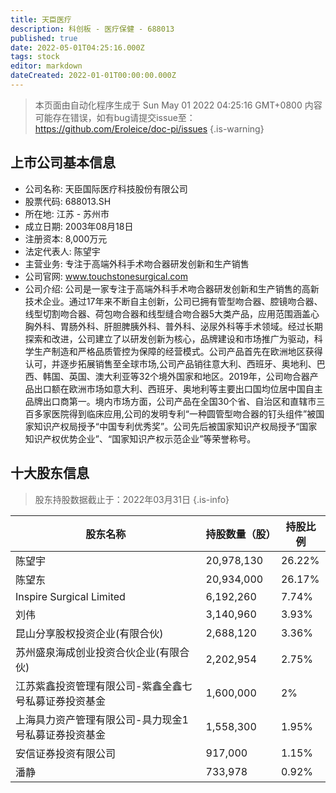 ```yaml
---
title: 天臣医疗
description: 科创板 - 医疗保健 - 688013
published: true
date: 2022-05-01T04:25:16.000Z
tags: stock
editor: markdown
dateCreated: 2022-01-01T00:00:00.000Z
---
```


> 本页面由自动化程序生成于 Sun May 01 2022 04:25:16 GMT+0800
> 内容可能存在错误，如有bug请提交issue至：https://github.com/Eroleice/doc-pi/issues
{.is-warning}

## 上市公司基本信息
- 公司名称: 天臣国际医疗科技股份有限公司
- 股票代码: 688013.SH
- 所在地: 江苏 - 苏州市
- 成立日期: 2003年08月18日
- 注册资本: 8,000万元
- 法定代表人: 陈望宇
- 主营业务: 专注于高端外科手术吻合器研发创新和生产销售
- 公司官网: www.touchstonesurgical.com
- 公司介绍: 公司是一家专注于高端外科手术吻合器研发创新和生产销售的高新技术企业。通过17年来不断自主创新，公司已拥有管型吻合器、腔镜吻合器、线型切割吻合器、荷包吻合器和线型缝合吻合器5大类产品，应用范围涵盖心胸外科、胃肠外科、肝胆脾胰外科、普外科、泌尿外科等手术领域。经过长期探索和改进，公司建立了以研发创新为核心，品牌建设和市场推广为驱动，科学生产制造和严格品质管控为保障的经营模式。公司产品首先在欧洲地区获得认可，并逐步拓展销售至全球市场,公司产品销往意大利、西班牙、奥地利、巴西、韩国、英国、澳大利亚等32个境外国家和地区。2019年，公司吻合器产品出口额在欧洲市场如意大利、西班牙、奥地利等主要出口国均位居中国自主品牌出口商第一。境内市场方面，公司产品在全国30个省、自治区和直辖市三百多家医院得到临床应用,公司的发明专利“一种圆管型吻合器的钉头组件”被国家知识产权局授予“中国专利优秀奖”。公司先后被国家知识产权局授予“国家知识产权优势企业”、“国家知识产权示范企业”等荣誉称号。


## 十大股东信息
> 股东持股数据截止于：2022年03月31日
{.is-info}

| 股东名称 | 持股数量（股） | 持股比例 |
| --- | --- | --- |
| 陈望宇 | 20,978,130 | 26.22% |
| 陈望东 | 20,934,000 | 26.17% |
| Inspire Surgical Limited | 6,192,260 | 7.74% |
| 刘伟 | 3,140,960 | 3.93% |
| 昆山分享股权投资企业(有限合伙) | 2,688,120 | 3.36% |
| 苏州盛泉海成创业投资合伙企业(有限合伙) | 2,202,954 | 2.75% |
| 江苏紫鑫投资管理有限公司-紫鑫全鑫七号私募证券投资基金 | 1,600,000 | 2% |
| 上海具力资产管理有限公司-具力现金1号私募证券投资基金 | 1,558,300 | 1.95% |
| 安信证券投资有限公司 | 917,000 | 1.15% |
| 潘静 | 733,978 | 0.92% |




